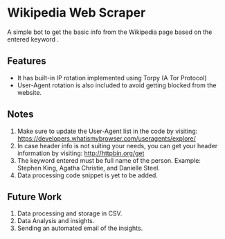 
# Wikipedia Web Scraper

A simple bot to get the basic info from the Wikipedia page based on the entered keyword . 

## Features
* It has built-in IP rotation implemented using Torpy (A Tor Protocol)
* User-Agent rotation is also included to avoid getting blocked from the website.

## Notes
1. Make sure to update the User-Agent list in the code by visiting:  https://developers.whatismybrowser.com/useragents/explore/
2. In case header info is not suiting your needs, you can get your header information by visiting: http://httpbin.org/get
3. The keyword entered must be full name of the person. Example: Stephen King, Agatha Christie, and Danielle Steel.
4. Data processing code snippet is yet to be added.

## Future Work
1. Data processing and storage in CSV.
2. Data Analysis and insights.
3. Sending an automated email of the insights.
